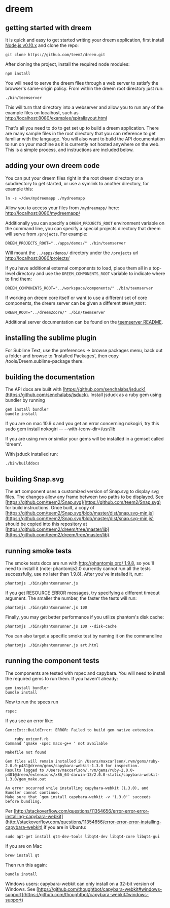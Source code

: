 dreem
======

getting started with dreem
--------------------------

It is quick and easy to get started writing your dreem application, first install [Node.js v0.10.x](http://nodejs.org/download/) and clone the repo:

    git clone https://github.com/teem2/dreem.git

After cloning the project, install the required node modules:

    npm install

You will need to serve the dreem files through a web server to satisfy the browser's same-origin policy.  From within the dreem root directory just run:

    ./bin/teemserver
    
This will turn that directory into a webserver and allow you to run any of the example files on localhost, such as [http://localhost:8080/examples/spirallayout.html](http://localhost:8080/examples/spirallayout.html)

That's all you need to do to get set up to build a dreem application. There are many sample files in the root directory that you can reference to get familiar with the language. You will also want to build the API documentation to run on your machine as it is currently not hosted anywhere on the web. This is a simple process, and instructions are included below.

adding your own dreem code
--------------------------

You can put your dreem files right in the root dreem directory or a subdirectory to get started, or use a symlink to another directory, for example this:

    ln -s ~/dev/mydreemapp ./mydreemapp

Allow you to access your files from `/mydreemapp/` here: [http://localhost:8080/mydreemapp/](http://localhost:8080/mydreemapp/)

Additionally you can specify a `DREEM_PROJECTS_ROOT` environment variable on the command line, you can specify a special projects directory that dreem will serve from `/projects`.  For example:

    DREEM_PROJECTS_ROOT="../apps/demos/" ./bin/teemserver
    
Will mount the `../apps/demos/` directory under the `/projects` url [http://localhost:8080/projects/](http://localhost:8080/projects/)

If you have additional external components to load, place them all in a top-level directory and use the `DREEM_COMPONENTS_ROOT` variable to indicate where to find them:

    DREEM_COMPONENTS_ROOT="../workspace/components/" ./bin/teemserver
    
If working on dreem core itself or want to use a different set of core components, the dreem server can be given a different `DREEM_ROOT`:

    DREEM_ROOT="../dreem2core/" ./bin/teemserver

Additional server documentation can be found on the [teemserver README](https://github.com/teem2/server).

installing the sublime plugin
-----------------------------

For Sublime Text, use the preferences -> browse packages menu, back out a folder and browse to 'Installed Packages', then copy /tools/Dreem.sublime-package there.

building the documentation
--------------------------

The API docs are built with [https://github.com/senchalabs/jsduck](https://github.com/senchalabs/jsduck). Install jsduck as a ruby gem using bundler by running

    gem install bundler
    bundle install

If you are on mac 10.9.x and you get an error concerning nokogiri, try this
    sudo gem install nokogiri -- --with-iconv-dir=/usr/lib

If you are using rvm or similar your gems will be installed in a gemset called 'dreem'.

With jsduck installed run:

	./bin/builddocs

building Snap.svg
-----------------

The art component uses a customized version of Snap.svg to display svg files. The changes allow any frame between two paths to be displayed. See [https://github.com/teem2/Snap.svg](https://github.com/teem2/Snap.svg) for build instructions. Once built, a copy of [https://github.com/teem2/Snap.svg/blob/master/dist/snap.svg-min.js](https://github.com/teem2/Snap.svg/blob/master/dist/snap.svg-min.js) should be copied into this repository at [https://github.com/teem2/dreem/tree/master/lib](https://github.com/teem2/dreem/tree/master/lib).

running smoke tests
--------------------------

The smoke tests docs are run with [http://phantomjs.org/ 1.9.8](http://phantomjs.org/), so you'll need to install it (note: phantomjs2.0 currently cannot run all the tests successfully, use no later than 1.9.8). After you've installed it, run:

    phantomjs ./bin/phantomrunner.js

If you get RESOURCE ERROR messages, try specifying a different timeout argument. The smaller the number, the faster the tests will run:
    
    phantomjs ./bin/phantomrunner.js 100

Finally, you may get better performance if you utilize phantom's disk cache:

    phantomjs ./bin/phantomrunner.js 100 --disk-cache

You can also target a specific smoke test by naming it on the commandline

    phantomjs ./bin/phantomrunner.js art.html

    
running the component tests
--------------------------

The components are tested with rspec and capybara. You will need to install the required gems to run them. If you haven't already:

    gem install bundler
    bundle install
    
Now to run the specs run

    rspec
    
If you see an error like:

    Gem::Ext::BuildError: ERROR: Failed to build gem native extension.

        ruby extconf.rb
    Command 'qmake -spec macx-g++ ' not available

    Makefile not found

    Gem files will remain installed in /Users/maxcarlson/.rvm/gems/ruby-2.0.0-p481@dreem/gems/capybara-webkit-1.3.0 for inspection.
    Results logged to /Users/maxcarlson/.rvm/gems/ruby-2.0.0-p481@dreem/extensions/x86_64-darwin-13/2.0.0-static/capybara-webkit-1.3.0/gem_make.out

    An error occurred while installing capybara-webkit (1.3.0), and Bundler cannot continue.
    Make sure that `gem install capybara-webkit -v '1.3.0'` succeeds before bundling.

Per [http://stackoverflow.com/questions/11354656/error-error-error-installing-capybara-webkit](http://stackoverflow.com/questions/11354656/error-error-error-installing-capybara-webkit) if you are in Ubuntu:

    sudo apt-get install qt4-dev-tools libqt4-dev libqt4-core libqt4-gui

If you are on Mac

    brew install qt

Then run this again:

    bundle install    

Windows users: capybara-webkit can only install on a 32-bit version of Windows. See [https://github.com/thoughtbot/capybara-webkit#windows-support](https://github.com/thoughtbot/capybara-webkit#windows-support)
		
<!-- The MIT License (MIT)

Copyright ( c ) 2014 Teem2 LLC

Permission is hereby granted, free of charge, to any person obtaining a copy
of this software and associated documentation files (the "Software"), to deal
in the Software without restriction, including without limitation the rights
to use, copy, modify, merge, publish, distribute, sublicense, and/or sell
copies of the Software, and to permit persons to whom the Software is
furnished to do so, subject to the following conditions:

The above copyright notice and this permission notice shall be included in all
copies or substantial portions of the Software.

THE SOFTWARE IS PROVIDED "AS IS", WITHOUT WARRANTY OF ANY KIND, EXPRESS OR
IMPLIED, INCLUDING BUT NOT LIMITED TO THE WARRANTIES OF MERCHANTABILITY,
FITNESS FOR A PARTICULAR PURPOSE AND NONINFRINGEMENT. IN NO EVENT SHALL THE
AUTHORS OR COPYRIGHT HOLDERS BE LIABLE FOR ANY CLAIM, DAMAGES OR OTHER
LIABILITY, WHETHER IN AN ACTION OF CONTRACT, TORT OR OTHERWISE, ARISING FROM,
OUT OF OR IN CONNECTION WITH THE SOFTWARE OR THE USE OR OTHER DEALINGS IN THE
SOFTWARE. -->
